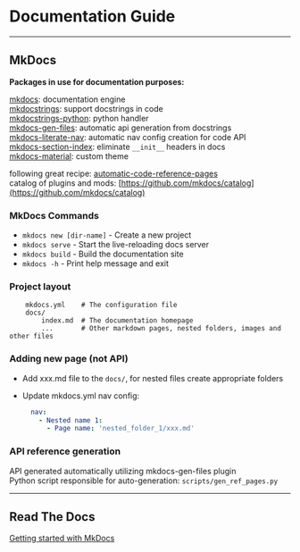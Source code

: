 
# Documentation Guide

---
## MkDocs

**Packages in use for documentation purposes:**  

[mkdocs](https://www.mkdocs.org): documentation engine  
[mkdocstrings](https://mkdocstrings.github.io/): support docstrings in code  
[mkdocstrings-python](https://mkdocstrings.github.io/python/): python handler  
[mkdocs-gen-files](https://github.com/oprypin/mkdocs-gen-files): automatic api generation from docstrings  
[mkdocs-literate-nav](https://github.com/oprypin/mkdocs-literate-nav): automatic nav config creation for code API   
[mkdocs-section-index](https://github.com/oprypin/mkdocs-section-index): eliminate `__init__` headers in docs   
[mkdocs-material](https://github.com/squidfunk/mkdocs-material): custom theme

following great recipe:  [automatic-code-reference-pages](https://mkdocstrings.github.io/recipes/#automatic-code-reference-pages)  
catalog of plugins and mods: [https://github.com/mkdocs/catalog](https://github.com/mkdocs/catalog)

### MkDocs Commands

* `mkdocs new [dir-name]` - Create a new project
* `mkdocs serve` - Start the live-reloading docs server
* `mkdocs build` - Build the documentation site
* `mkdocs -h` - Print help message and exit

### Project layout
```
    mkdocs.yml    # The configuration file  
    docs/  
        index.md  # The documentation homepage  
        ...       # Other markdown pages, nested folders, images and other files  
```
### Adding new page (not API)

* Add xxx.md file to the `docs/`, for nested files create appropriate folders  
* Update mkdocs.yml nav config:  

  ```yaml
    nav:
      - Nested name 1:
        - Page name: 'nested_folder_1/xxx.md'
  ```

### API reference generation  
API generated automatically utilizing mkdocs-gen-files plugin  
Python script responsible for auto-generation: `scripts/gen_ref_pages.py`  

---
## Read The Docs
[Getting started with MkDocs](https://docs.readthedocs.io/en/stable/intro/getting-started-with-mkdocs.html)